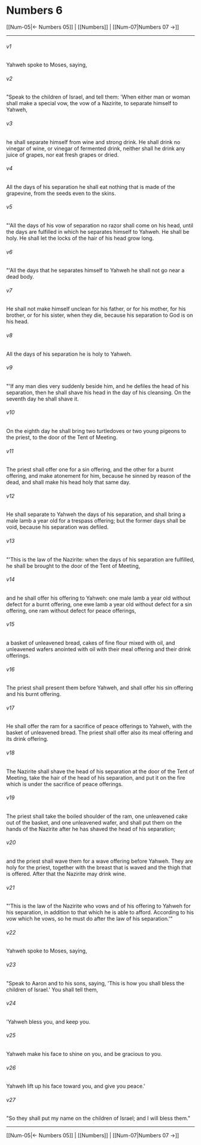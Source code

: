 # Numbers 6

[[Num-05|← Numbers 05]] | [[Numbers]] | [[Num-07|Numbers 07 →]]
***



###### v1 
Yahweh spoke to Moses, saying, 

###### v2 
"Speak to the children of Israel, and tell them: 'When either man or woman shall make a special vow, the vow of a Nazirite, to separate himself to Yahweh, 

###### v3 
he shall separate himself from wine and strong drink. He shall drink no vinegar of wine, or vinegar of fermented drink, neither shall he drink any juice of grapes, nor eat fresh grapes or dried. 

###### v4 
All the days of his separation he shall eat nothing that is made of the grapevine, from the seeds even to the skins. 

###### v5 
"'All the days of his vow of separation no razor shall come on his head, until the days are fulfilled in which he separates himself to Yahweh. He shall be holy. He shall let the locks of the hair of his head grow long. 

###### v6 
"'All the days that he separates himself to Yahweh he shall not go near a dead body. 

###### v7 
He shall not make himself unclean for his father, or for his mother, for his brother, or for his sister, when they die, because his separation to God is on his head. 

###### v8 
All the days of his separation he is holy to Yahweh. 

###### v9 
"'If any man dies very suddenly beside him, and he defiles the head of his separation, then he shall shave his head in the day of his cleansing. On the seventh day he shall shave it. 

###### v10 
On the eighth day he shall bring two turtledoves or two young pigeons to the priest, to the door of the Tent of Meeting. 

###### v11 
The priest shall offer one for a sin offering, and the other for a burnt offering, and make atonement for him, because he sinned by reason of the dead, and shall make his head holy that same day. 

###### v12 
He shall separate to Yahweh the days of his separation, and shall bring a male lamb a year old for a trespass offering; but the former days shall be void, because his separation was defiled. 

###### v13 
"'This is the law of the Nazirite: when the days of his separation are fulfilled, he shall be brought to the door of the Tent of Meeting, 

###### v14 
and he shall offer his offering to Yahweh: one male lamb a year old without defect for a burnt offering, one ewe lamb a year old without defect for a sin offering, one ram without defect for peace offerings, 

###### v15 
a basket of unleavened bread, cakes of fine flour mixed with oil, and unleavened wafers anointed with oil with their meal offering and their drink offerings. 

###### v16 
The priest shall present them before Yahweh, and shall offer his sin offering and his burnt offering. 

###### v17 
He shall offer the ram for a sacrifice of peace offerings to Yahweh, with the basket of unleavened bread. The priest shall offer also its meal offering and its drink offering. 

###### v18 
The Nazirite shall shave the head of his separation at the door of the Tent of Meeting, take the hair of the head of his separation, and put it on the fire which is under the sacrifice of peace offerings. 

###### v19 
The priest shall take the boiled shoulder of the ram, one unleavened cake out of the basket, and one unleavened wafer, and shall put them on the hands of the Nazirite after he has shaved the head of his separation; 

###### v20 
and the priest shall wave them for a wave offering before Yahweh. They are holy for the priest, together with the breast that is waved and the thigh that is offered. After that the Nazirite may drink wine. 

###### v21 
"'This is the law of the Nazirite who vows and of his offering to Yahweh for his separation, in addition to that which he is able to afford. According to his vow which he vows, so he must do after the law of his separation.'" 

###### v22 
Yahweh spoke to Moses, saying, 

###### v23 
"Speak to Aaron and to his sons, saying, 'This is how you shall bless the children of Israel.' You shall tell them, 

###### v24 
'Yahweh bless you, and keep you. 

###### v25 
Yahweh make his face to shine on you, and be gracious to you. 

###### v26 
Yahweh lift up his face toward you, and give you peace.' 

###### v27 
"So they shall put my name on the children of Israel; and I will bless them."

***
[[Num-05|← Numbers 05]] | [[Numbers]] | [[Num-07|Numbers 07 →]]

